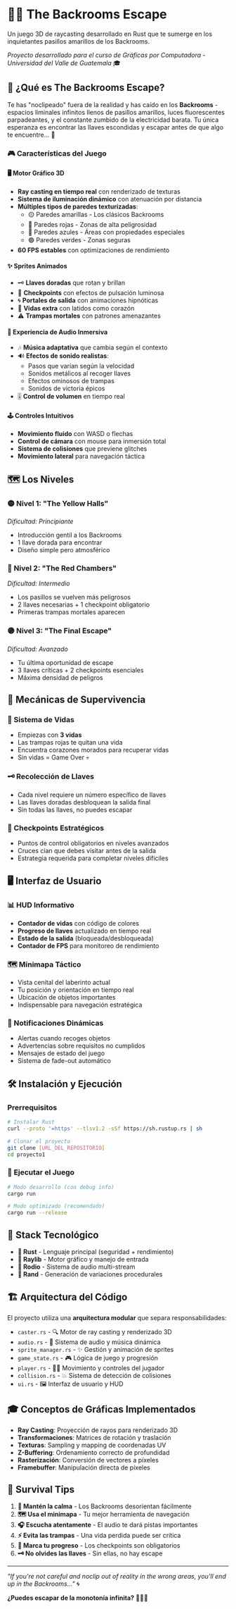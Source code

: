 # 🏃‍♂️ The Backrooms Escape

Un juego 3D de raycasting desarrollado en Rust que te sumerge en los inquietantes pasillos amarillos de los Backrooms. 

*Proyecto desarrollado para el curso de Gráficas por Computadora - Universidad del Valle de Guatemala* 🎓

## 🌟 ¿Qué es The Backrooms Escape?

Te has "noclipeado" fuera de la realidad y has caído en los **Backrooms** - espacios liminales infinitos llenos de pasillos amarillos, luces fluorescentes parpadeantes, y el constante zumbido de la electricidad barata. Tu única esperanza es encontrar las llaves escondidas y escapar antes de que algo te encuentre... 👻

### 🎮 Características del Juego

#### 🖥️ Motor Gráfico 3D
- **Ray casting en tiempo real** con renderizado de texturas
- **Sistema de iluminación dinámico** con atenuación por distancia
- **Múltiples tipos de paredes texturizadas**:
  - 🟡 Paredes amarillas - Los clásicos Backrooms
  - 🔴 Paredes rojas - Zonas de alta peligrosidad  
  - 🔵 Paredes azules - Áreas con propiedades especiales
  - 🟢 Paredes verdes - Zonas seguras
- **60 FPS estables** con optimizaciones de rendimiento

#### ✨ Sprites Animados
- 🗝️ **Llaves doradas** que rotan y brillan
- 📍 **Checkpoints** con efectos de pulsación luminosa
- 🌀 **Portales de salida** con animaciones hipnóticas
- 💜 **Vidas extra** con latidos como corazón
- ⚠️ **Trampas mortales** con patrones amenazantes

#### 🎵 Experiencia de Audio Inmersiva
- 🎶 **Música adaptativa** que cambia según el contexto
- 🔊 **Efectos de sonido realistas**:
  - Pasos que varían según la velocidad
  - Sonidos metálicos al recoger llaves
  - Efectos ominosos de trampas
  - Sonidos de victoria épicos
- 🎚️ **Control de volumen** en tiempo real

#### 🕹️ Controles Intuitivos
- **Movimiento fluido** con WASD o flechas
- **Control de cámara** con mouse para inmersión total
- **Sistema de colisiones** que previene glitches
- **Movimiento lateral** para navegación táctica

## 🗺️ Los Niveles

### 🟡 Nivel 1: "The Yellow Halls" 
*Dificultad: Principiante*
- Introducción gentil a los Backrooms
- 1 llave dorada para encontrar
- Diseño simple pero atmosférico

### 🔴 Nivel 2: "The Red Chambers"
*Dificultad: Intermedio* 
- Los pasillos se vuelven más peligrosos
- 2 llaves necesarias + 1 checkpoint obligatorio
- Primeras trampas mortales aparecen

### 🟣 Nivel 3: "The Final Escape"
*Dificultad: Avanzado*
- Tu última oportunidad de escape
- 3 llaves críticas + 2 checkpoints esenciales
- Máxima densidad de peligros

## 🎯 Mecánicas de Supervivencia

### 💖 Sistema de Vidas
- Empiezas con **3 vidas**
- Las trampas rojas te quitan una vida
- Encuentra corazones morados para recuperar vidas
- Sin vidas = Game Over 💀

### 🗝️ Recolección de Llaves
- Cada nivel requiere un número específico de llaves
- Las llaves doradas desbloquean la salida final
- Sin todas las llaves, no puedes escapar

### 📍 Checkpoints Estratégicos  
- Puntos de control obligatorios en niveles avanzados
- Cruces cian que debes visitar antes de la salida
- Estrategia requerida para completar niveles difíciles

## 🖥️ Interfaz de Usuario

### 📊 HUD Informativo
- **Contador de vidas** con código de colores
- **Progreso de llaves** actualizado en tiempo real  
- **Estado de la salida** (bloqueada/desbloqueada)
- **Contador de FPS** para monitoreo de rendimiento

### 🗺️ Minimapa Táctico
- Vista cenital del laberinto actual
- Tu posición y orientación en tiempo real
- Ubicación de objetos importantes
- Indispensable para navegación estratégica

### 💬 Notificaciones Dinámicas
- Alertas cuando recoges objetos
- Advertencias sobre requisitos no cumplidos
- Mensajes de estado del juego
- Sistema de fade-out automático

## 🛠️ Instalación y Ejecución

### Prerrequisitos
```bash
# Instalar Rust
curl --proto '=https' --tlsv1.2 -sSf https://sh.rustup.rs | sh

# Clonar el proyecto
git clone [URL_DEL_REPOSITORIO]
cd proyecto1
```

### 🚀 Ejecutar el Juego
```bash
# Modo desarrollo (con debug info)
cargo run

# Modo optimizado (recomendado)
cargo run --release
```

## 🎨 Stack Tecnológico

- **🦀 Rust** - Lenguaje principal (seguridad + rendimiento)
- **📐 Raylib** - Motor gráfico y manejo de entrada
- **🎵 Rodio** - Sistema de audio multi-stream
- **🎲 Rand** - Generación de variaciones procedurales

## 🏗️ Arquitectura del Código

El proyecto utiliza una **arquitectura modular** que separa responsabilidades:

- `caster.rs` - 🔍 Motor de ray casting y renderizado 3D
- `audio.rs` - 🎵 Sistema de audio y música dinámica  
- `sprite_manager.rs` - ✨ Gestión y animación de sprites
- `game_state.rs` - 🎮 Lógica de juego y progresión
- `player.rs` - 🚶‍♂️ Movimiento y controles del jugador
- `collision.rs` - 💥 Sistema de detección de colisiones
- `ui.rs` - 🖼️ Interfaz de usuario y HUD

## 🎓 Conceptos de Gráficas Implementados

- **Ray Casting**: Proyección de rayos para renderizado 3D
- **Transformaciones**: Matrices de rotación y traslación  
- **Texturas**: Sampling y mapping de coordenadas UV
- **Z-Buffering**: Ordenamiento correcto de profundidad
- **Rasterización**: Conversión de vectores a píxeles
- **Framebuffer**: Manipulación directa de píxeles

## 🚨 Survival Tips

1. **👀 Mantén la calma** - Los Backrooms desorientan fácilmente
2. **🗺️ Usa el minimapa** - Tu mejor herramienta de navegación
3. **🎧 Escucha atentamente** - El audio te dará pistas importantes
4. **⚡ Evita las trampas** - Una vida perdida puede ser crítica
5. **📍 Marca tu progreso** - Los checkpoints son obligatorios
6. **🗝️ No olvides las llaves** - Sin ellas, no hay escape

---

*"If you're not careful and noclip out of reality in the wrong areas, you'll end up in the Backrooms..."* 🌀

**¿Puedes escapar de la monotonía infinita?** 🏃‍♂️💨